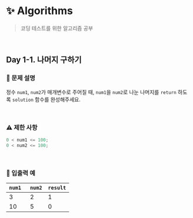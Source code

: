 # ✨ Algorithms

> 코딩 테스트를 위한 알고리즘 공부

<br>

## Day 1-1. 나머지 구하기

### 📜 문제 설명

정수 `num1`, `num2`가 매개변수로 주어질 때,
`num1`을 `num2`로 나눈 나머지를 `return` 하도록
`solution` 함수를 완성해주세요.

<br>

### ⚠️ 제한 사항

```javascript
0 < num1 <= 100;
0 < num2 <= 100;
```

<br>

### 👀 입출력 예

| `num1 ` | `num2` | `result` |
| ------- | ------ | -------- |
| 3       | 2      | 1        |
| 10      | 5      | 0        |
